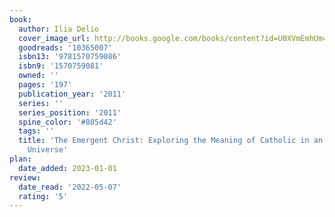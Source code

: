 ```yaml
---
book:
  author: Ilia Delio
  cover_image_url: http://books.google.com/books/content?id=U0XVmEmhUm4C&printsec=frontcover&img=1&zoom=1&edge=curl&source=gbs_api
  goodreads: '10365007'
  isbn13: '9781570759086'
  isbn9: '1570759081'
  owned: ''
  pages: '197'
  publication_year: '2011'
  series: ''
  series_position: '2011'
  spine_color: '#805d42'
  tags: ''
  title: 'The Emergent Christ: Exploring the Meaning of Catholic in an Evolutionary
    Universe'
plan:
  date_added: 2023-01-01
review:
  date_read: '2022-05-07'
  rating: '5'
---
```

